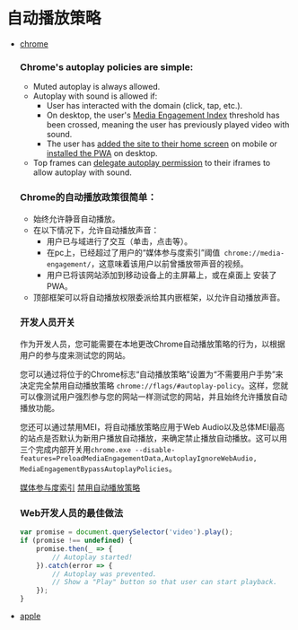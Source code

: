 # 自动播放策略

* [chrome](https://developers.google.com/web/updates/2017/09/autoplay-policy-changes)

    ### Chrome's autoplay policies are simple:

    * Muted autoplay is always allowed.
    * Autoplay with sound is allowed if:
        - User has interacted with the domain (click, tap, etc.).
        - On desktop, the user's [Media Engagement Index](https://developers.google.com/web/updates/2017/09/autoplay-policy-changes#mei) threshold has been crossed, meaning the user has previously played video with sound.
        - The user has [added the site to their home screen](https://developers.google.com/web/updates/2017/02/improved-add-to-home-screen) on mobile or [installed the PWA](https://developers.google.com/web/progressive-web-apps/desktop) on desktop.
    * Top frames can [delegate autoplay permission](https://developers.google.com/web/updates/2017/09/autoplay-policy-changes#iframe) to their iframes to allow autoplay with sound.

    ### Chrome的自动播放政策很简单：

    * 始终允许静音自动播放。
    * 在以下情况下，允许自动播放声音：
        - 用户已与域进行了交互（单击，点击等）。
        - 在pc上，已经超过了用户的“媒体参与度索引”阈值` chrome://media-engagement/`，这意味着该用户以前曾播放带声音的视频。
        - 用户已将该网站添加到移动设备上的主屏幕上，或在桌面上 安装了PWA。
    * 顶部框架可以将自动播放权限委派给其内嵌框架，以允许自动播放声音。



    ### 开发人员开关

    作为开发人员，您可能需要在本地更改Chrome自动播放策略的行为，以根据用户的参与度来测试您的网站。

    您可以通过将位于的Chrome标志“自动播放策略”设置为“不需要用户手势”来决定完全禁用自动播放策略 `chrome://flags/#autoplay-policy`。这样，您就可以像测试用户强烈参与您的网站一样测试您的网站，并且始终允许播放自动播放功能。

    您还可以通过禁用MEI，将自动播放策略应用于Web Audio以及总体MEI最高的站点是否默认为新用户播放自动播放，来确定禁止播放自动播放。这可以用三个完成内部开关用`chrome.exe --disable-features=PreloadMediaEngagementData,AutoplayIgnoreWebAudio, MediaEngagementBypassAutoplayPolicies`。

    [媒体参与度索引](chrome://media-engagement/)
    [禁用自动播放策略](chrome://flags/#autoplay-policy)


    ### Web开发人员的最佳做法

    ``` javascript
    var promise = document.querySelector('video').play();
    if (promise !== undefined) {
        promise.then(_ => {
            // Autoplay started!
        }).catch(error => {
            // Autoplay was prevented.
            // Show a "Play" button so that user can start playback.
        });
    }
    ```

* [apple](https://webkit.org/blog/7734/auto-play-policy-changes-for-macos/)